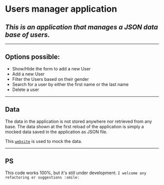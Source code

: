 # **Users manager application**
## _This is an application that manages a JSON data base of users._

---

## Options possible: 

- Show/Hide the form to add a new User
- Add a new User
- Filter the Users based on their gender
- Search for a user by either the first name or the last name 
- Delete a user 

---
## Data
The data in the application is not stored anywhere nor retrieved from any base. The data shown at the first reload of the application is simply a mocked data saved in the application as JSON file. 

This [`website`](https://www.mockaroo.com/) is used to mock the data. 

--- 
## PS
This code works 100%, but it's still under development. `I welcome any refactoring or suggestions :smile:` 
